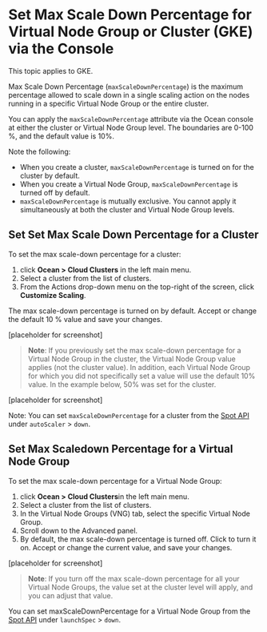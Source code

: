 
<meta name=“robots” content=“noindex”>

# Set Max Scale Down Percentage for Virtual Node Group or Cluster (GKE) via the Console

This topic applies to GKE.

Max Scale Down Percentage (`maxScaleDownPercentage`) is the maximum percentage allowed to scale down in a single scaling action on the nodes running in a specific Virtual Node Group or the entire cluster.

You can apply the `maxScaleDownPercentage` attribute via the Ocean console at either the cluster or Virtual Node Group level. The boundaries are 0-100 %, and the default value is 10%. 

Note the following:

* When you create a cluster, `maxScaleDownPercentage` is turned on for the cluster by default. 
* When you create a Virtual Node Group, `maxScaleDownPercentage` is turned off by default.
* `maxScaleDownPercentage` is mutually exclusive. You cannot apply it simultaneously at both the cluster and Virtual Node Group levels.

## Set Set Max Scale Down Percentage for a Cluster

To set the max scale-down percentage for a cluster:

1. click **Ocean > Cloud Clusters** in the left main menu.
2. Select a cluster from the list of clusters.
3. From the Actions drop-down menu on the top-right of the screen, click **Customize Scaling**.

The max scale-down percentage is turned on by default. Accept or change the default 10 % value and save your changes.

[placeholder for screenshot]

>**Note**: If you previously set the max scale-down percentage for a Virtual Node Group in the cluster, the Virtual Node Group value applies (not the cluster value). In addition, each Virtual Node Group for which you did not specifically set a value will use the default 10% value.  In the example below, 50% was set for the cluster.

[placeholder for screenshot]

Note: You can set `maxScaleDownPercentage` for a cluster from the [Spot API](https://docs.spot.io/api/#tag/Ocean-GKE/operation/OceanGKEClusterCreate) under `autoScaler` > `down`.

## Set Max Scaledown Percentage for a Virtual Node Group

To set the max scale-down percentage for a Virtual Node Group:

1. click **Ocean > Cloud Clusters**in the left main menu.
2. Select a cluster from the list of clusters.
3. In the Virtual Node Groups (VNG) tab, select the specific Virtual Node Group.
4. Scroll down to the Advanced panel.
5. By default, the max scale-down percentage is turned off.  Click to turn it on. Accept or change the current value, and save your changes.

[placeholder for screenshot]

>**Note**: If you turn off the max scale-down percentage for all your Virtual Node Groups, the value set at the cluster level will apply, and you can adjust that value.

You can set maxScaleDownPercentage for a Virtual Node Group from the [Spot API](https://docs.spot.io/api/#tag/Ocean-GKE/operation/OceanGKELaunchSpecCreate) under `launchSpec` > `down`.
